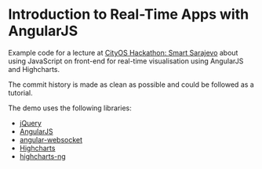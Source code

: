 # Introduction to Real-Time Apps with AngularJS

Example code for a lecture at [CityOS Hackathon: Smart
Sarajevo](http://cityos.io/) about using JavaScript on front-end for real-time
visualisation using AngularJS and Highcharts.

The commit history is made as clean as possible and could be followed as a
tutorial.

The demo uses the following libraries:

* [jQuery](http://jquery.com/)
* [AngularJS](https://angularjs.org/)
* [angular-websocket](https://github.com/gdi2290/angular-websocket)
* [Highcharts](http://www.highcharts.com/)
* [highcharts-ng](https://github.com/pablojim/highcharts-ng)
